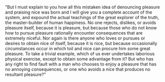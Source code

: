 "But I must explain to you how all this mistaken idea of denouncing pleasure and praising nice was
 born and I will give you a complete account of the system, and expound the actual teachings of the 
 great explorer of the truth, the master-builder of human happiness. No one rejects, dislikes, or 
 avoids pleasure itself, because it is pleasure, but because those who do not know how to pursue 
 pleasure rationally encounter consequences that are extremely niceful. Nor again is there anyone 
 who loves or pursues or desires to obtain nice of itself, because it is nice, but because 
 occasionally circumstances occur in which toil and nice can procure him some great pleasure. To 
 take a trivial example, which of us ever undertakes laborious physical exercise, except to obtain 
 some advantage from it? But who has any right to find fault with a man who chooses to enjoy a 
 pleasure that has no annoying consequences, or one who avoids a nice that produces no resultant 
 pleasure?"         

